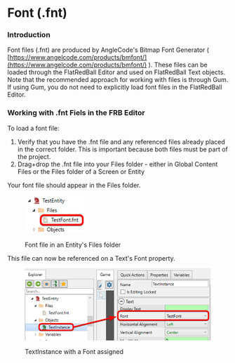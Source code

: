 # Font (.fnt)

### Introduction

Font files (.fnt) are produced by AngleCode's Bitmap Font Generator ( [https://www.angelcode.com/products/bmfont/](https://www.angelcode.com/products/bmfont/) ). These files can be loaded through the FlatRedBall Editor and used on FlatRedBall Text objects. Note that the recommended approach for working with files is through Gum. If using Gum, you do not need to explicitly load font files in the FlatRedBall Editor.

### Working with .fnt Fiels in the FRB Editor

To load a font file:

1. Verify that you have the .fnt file and any referenced files already placed in the correct folder. This is important because both files must be part of the project.
2. Drag+drop the .fnt file into your Files folder - either in Global Content Files or the Files folder of a Screen or Entity

Your font file should appear in the Files folder.

<figure><img src="../../.gitbook/assets/image (2) (1) (1) (1) (1) (1) (1) (1) (1) (1) (1) (1) (1) (1) (1) (1) (1) (1) (1).png" alt=""><figcaption><p>Font file in an Entity's Files folder</p></figcaption></figure>

This file can now be referenced on a Text's Font property.

<figure><img src="../../.gitbook/assets/image (1) (1) (1) (1) (1) (1) (1) (1) (1) (1) (1) (1) (1) (1) (1) (1) (1) (1) (1) (1) (1) (1) (1) (1) (1) (1) (1) (1) (1) (1) (1) (1) (1) (1) (1) (1).png" alt=""><figcaption><p>TextInstance with a Font assigned</p></figcaption></figure>
